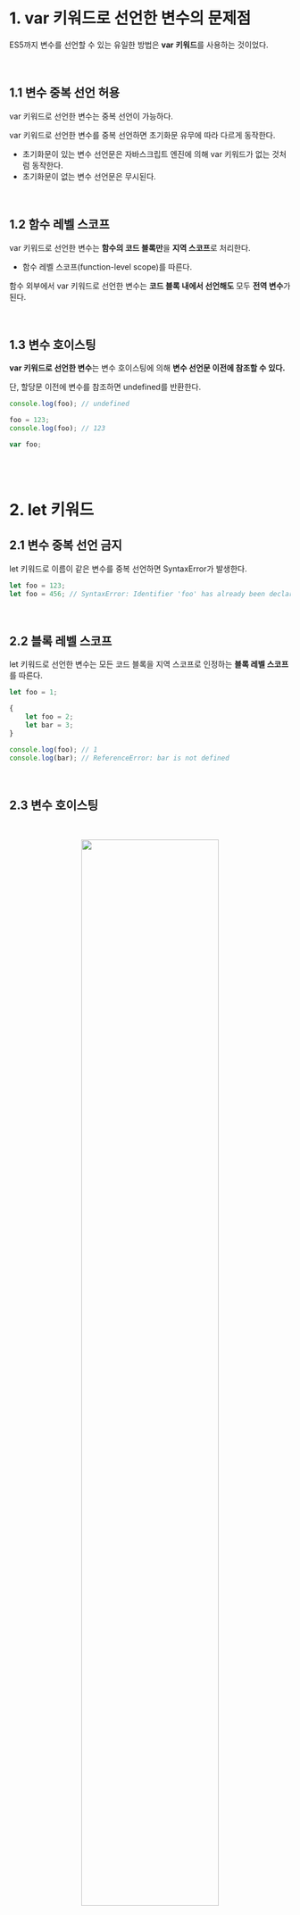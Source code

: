 # 1. var 키워드로 선언한 변수의 문제점

ES5까지 변수를 선언할 수 있는 유일한 방법은 **var 키워드**를 사용하는 것이었다.

<br/>

## 1.1 변수 중복 선언 허용

var 키워드로 선언한 변수는 중복 선언이 가능하다.

var 키워드로 선언한 변수를 중복 선언하면 초기화문 유무에 따라 다르게 동작한다.

-   초기화문이 있는 변수 선언문은 자바스크립트 엔진에 의해 var 키워드가 없는 것처럼 동작한다.
-   초기화문이 없는 변수 선언문은 무시된다.

<br/>

## 1.2 함수 레벨 스코프

var 키워드로 선언한 변수는 **함수의 코드 블록만**을 **지역 스코프**로 처리한다.

-   함수 레벨 스코프(function-level scope)를 따른다.

함수 외부에서 var 키워드로 선언한 변수는 **코드 블록 내에서 선언해도** 모두 **전역 변수**가 된다.

<br/>

## 1.3 변수 호이스팅

**var 키워드로 선언한 변수**는 변수 호이스팅에 의해 **변수 선언문 이전에 참조할 수 있다.**

단, 할당문 이전에 변수를 참조하면 undefined를 반환한다.

```jsx
console.log(foo); // undefined

foo = 123;
console.log(foo); // 123

var foo;
```

<br/><br/>

# 2. let 키워드

## 2.1 변수 중복 선언 금지

let 키워드로 이름이 같은 변수를 중복 선언하면 SyntaxError가 발생한다.

```jsx
let foo = 123;
let foo = 456; // SyntaxError: Identifier 'foo' has already been declared
```

<br/>

## 2.2 블록 레벨 스코프

let 키워드로 선언한 변수는 모든 코드 블록을 지역 스코프로 인정하는 **블록 레벨 스코프**를 따른다.

```jsx
let foo = 1;

{
    let foo = 2;
    let bar = 3;
}

console.log(foo); // 1
console.log(bar); // ReferenceError: bar is not defined
```

<br/>

## 2.3 변수 호이스팅

<br/>

<p align=center>
<img width="70%" src="https://user-images.githubusercontent.com/54847910/130327144-5dc15ff2-2116-4abe-9a7a-e31a265a3005.png" >
</p>

<br/>

var 키워드로 선언한 변수는 런타임 이전에 자바스크립트 엔진에 의해 **암묵적으로 "선언 단계"와 "초기화 단계
가 한번에 진행된다.**

<br/>

<p align=center>
<img width="70%" src="https://user-images.githubusercontent.com/54847910/130327424-2ed7a8f0-fcd8-49cf-9506-7613d5be8318.png" >
</p>

**let 키워드로 선언한 변수는 "선언 단계"와 "초기화 단계"가 분리되어 진행된다.**

-   **선언 단계**는 런타임 이전에 자바스크립트 엔진에 의해 암묵적으로 먼저 실행되지만
-   **초기화 단계**는 변수 선언문에 도달했을 때 실행된다.

스코프의 시작 지점부터 초기화 지점까지 변수를 참조할 수 없는 구간을 **일시적 사각지대**라고 부른다.

<br/><br/>

# 3. const 키워드

## 3.1 선언과 초기화

const 키워드로 선언한 변수는 반드시 선언과 동시에 초기화해야 한다.

const 키워드는 let 키워드와 같이 블록 레벨 스코프를 가지며, 변수호이스팅이 발생하지 않는 것처럼 동작한다.

```jsx
{
    console.log(foo);
    // ReferenceError: Cannot access 'foo' before initialization

    const foo = 1;
    console.log(foo); // 1
}

// 블록 레벨 스코프를 갖는다.
console.log(foo); // ReferenceError: foo is not defined
```

<br/>

## 3.2 재할당 금지

const 키워드로 선언한 변수는 재할당이 금지된다.

```jsx
const foo = 1;
foo = 2; // TypeError: Assignment to constant variable.
```

<br/>

## 3.3 상수

const 키워드로 선언된 변수에 원시 값을 할당한 경우 **원시 값**은 **변경할 수 없는 값(immutable value)**이고
const 키워드에 의해 **재할당이 금지되므로** 할당된 값을 변경할 수 있는 방법은 없다.

<br/>

## 3.4 const 키워드와 객체

const 키워드로 선언된 변수에 **객체를 할당한 경우** 값을 변경할 수 있다.

-   **변경 가능한 값**인 **객체**는 재할당 없이도 직접 변경이 가능하기 때문이다.

```jsx
const person = {
    name: "Roh",
};

person.name = "Kim";

console.log(person.name); // "Kim"
```

<br/><br/>

# 4. var vs. let vs. const

-   ES6를 사용한다면 var 키워드는 사용하지 않는다.
-   재할당이 필요한 경우에 한정해 let 키워드를 사용한다.<br/>
    **이때 변수의 스코프는 최대한 좁게 만든다.**
-   변경이 발생하지 않고 읽기 전용으로 사용하는 원시 값과 객체에는 **const 키워드**를 사용한다.

<br/><br/>

---

<br/>

## 📗 참고

-   자바스크립트 deep dive

